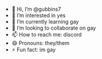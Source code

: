 - 👋 Hi, I’m @gubbins7
- 👀 I’m interested in yes
- 🌱 I’m currently learning gay
- 💞️ I’m looking to collaborate on gay
- 📫 How to reach me: discord
- 😄 Pronouns: they/them
- ⚡ Fun fact: im gay

<!---
gubbins7/gubbins7 is a ✨ special ✨ repository because its `README.md` (this file) appears on your GitHub profile.
You can click the Preview link to take a look at your changes.
--->
